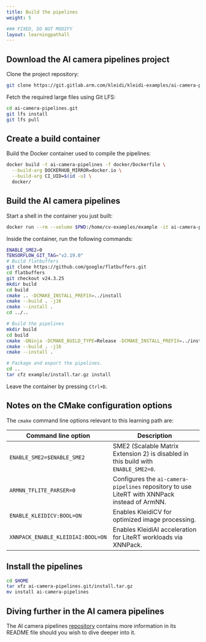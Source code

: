 ```yaml
---
title: Build the pipelines
weight: 5

### FIXED, DO NOT MODIFY
layout: learningpathall
---
```


## Download the AI camera pipelines project

Clone the project repository:

```bash
git clone https://git.gitlab.arm.com/kleidi/kleidi-examples/ai-camera-pipelines.git ai-camera-pipelines.git
```

Fetch the required large files using Git LFS:

```bash
cd ai-camera-pipelines.git
git lfs install
git lfs pull
```

## Create a build container

Build the Docker container used to compile the pipelines:

```bash
docker build -t ai-camera-pipelines -f docker/Dockerfile \
  --build-arg DOCKERHUB_MIRROR=docker.io \
  --build-arg CI_UID=$(id -u) \
  docker/
```

## Build the AI camera pipelines

Start a shell in the container you just built:

```bash
docker run --rm --volume $PWD:/home/cv-examples/example -it ai-camera-pipelines
```

Inside the container, run the following commands:

```bash
ENABLE_SME2=0
TENSORFLOW_GIT_TAG="v2.19.0"
# Build flatbuffers
git clone https://github.com/google/flatbuffers.git
cd flatbuffers
git checkout v24.3.25
mkdir build
cd build
cmake .. -DCMAKE_INSTALL_PREFIX=../install
cmake --build . -j16
cmake --install .
cd ../..

# Build the pipelines
mkdir build
cd build
cmake -GNinja -DCMAKE_BUILD_TYPE=Release -DCMAKE_INSTALL_PREFIX=../install -DARMNN_TFLITE_PARSER=0 -DTENSORFLOW_GIT_TAG=$TENSORFLOW_GIT_TAG -DTFLITE_HOST_TOOLS_DIR=../flatbuffers/install/bin -DENABLE_SME2=$ENABLE_SME2 -DENABLE_KLEIDICV:BOOL=ON -DXNNPACK_ENABLE_KLEIDIAI:BOOL=ON -DCMAKE_TOOLCHAIN_FILE=toolchain.cmake -S ../example -B .
cmake --build . -j16
cmake --install .

# Package and export the pipelines.
cd ..
tar cfz example/install.tar.gz install
```

Leave the container by pressing `Ctrl+D`.

## Notes on the CMake configuration options

The `cmake` command line options relevant to this learning path are:

| Command line option                 | Description                                                                                  |
|-------------------------------------|----------------------------------------------------------------------------------------------|
| `ENABLE_SME2=$ENABLE_SME2`          | SME2 (Scalable Matrix Extension 2) is disabled in this build with `ENABLE_SME2=0`.           |
| `ARMNN_TFLITE_PARSER=0`             | Configures the `ai-camera-pipelines` repository to use LiteRT with XNNPack instead of ArmNN. |
| `ENABLE_KLEIDICV:BOOL=ON`           | Enables KleidiCV for optimized image processing.                                             |
| `XNNPACK_ENABLE_KLEIDIAI:BOOL=ON`   | Enables KleidiAI acceleration for LiteRT workloads via XNNPack.                              |

## Install the pipelines

```bash
cd $HOME
tar xfz ai-camera-pipelines.git/install.tar.gz
mv install ai-camera-pipelines
```

## Diving further in the AI camera pipelines

The AI camera pipelines
[repository](https://git.gitlab.arm.com/kleidi/kleidi-examples/ai-camera-pipelines)
contains more information in its README file should you wish to dive deeper into
it.